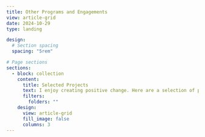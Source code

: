 ```yaml
---
title: Other Programs and Engagements
view: article-grid
date: 2024-10-29
type: landing

design:
  # Section spacing
  spacing: "5rem"

# Page sections
sections:
  - block: collection
    content:
      title: Selected Projects
      text: I enjoy creating positive change. Here are a selection of programs and activities I have been engaged in over the past few years.
      filters:
        folders: ""
    design:
      view: article-grid
      fill_image: false
      columns: 3
---
```

